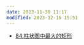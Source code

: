 ```yaml
---
date: 2023-11-30 11:17
modified: 2023-12-15 15:51
---
```


- [84.柱状图中最大的矩形](https://leetcode.cn/problems/largest-rectangle-in-histogram/)
